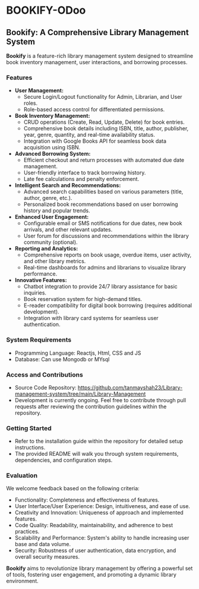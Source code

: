 # BOOKIFY-ODoo

## Bookify: A Comprehensive Library Management System

**Bookify** is a feature-rich library management system designed to streamline book inventory management, user interactions, and borrowing processes. 

### Features

* **User Management:**
    * Secure Login/Logout functionality for Admin, Librarian, and User roles.
    * Role-based access control for differentiated permissions.
* **Book Inventory Management:**
    * CRUD operations (Create, Read, Update, Delete) for book entries.
    * Comprehensive book details including ISBN, title, author, publisher, year, genre, quantity, and real-time availability status.
    * Integration with Google Books API for seamless book data acquisition using ISBN.
* **Advanced Borrowing System:**
    * Efficient checkout and return processes with automated due date management.
    * User-friendly interface to track borrowing history.
    * Late fee calculations and penalty enforcement.
* **Intelligent Search and Recommendations:**
    * Advanced search capabilities based on various parameters (title, author, genre, etc.).
    * Personalized book recommendations based on user borrowing history and popular trends.
* **Enhanced User Engagement:**
    * Configurable email or SMS notifications for due dates, new book arrivals, and other relevant updates.
    * User forum for discussions and recommendations within the library community (optional).
* **Reporting and Analytics:**
    * Comprehensive reports on book usage, overdue items, user activity, and other library metrics.
    * Real-time dashboards for admins and librarians to visualize library performance.
* **Innovative Features:**
    * Chatbot integration to provide 24/7 library assistance for basic inquiries.
    * Book reservation system for high-demand titles.
    * E-reader compatibility for digital book borrowing (requires additional development).
    * Integration with library card systems for seamless user authentication.

### System Requirements

* Programming Language: Reactjs, Html, CSS and JS 
* Database: Can use Mongodb or MYsql

### Access and Contributions

* Source Code Repository: https://github.com/tanmayshah23/Library-management-system/tree/main/Library-Management
* Development is currently ongoing. Feel free to contribute through pull requests after reviewing the contribution guidelines within the repository.

### Getting Started

* Refer to the installation guide within the repository for detailed setup instructions.
* The provided README will walk you through system requirements, dependencies, and configuration steps.

### Evaluation

We welcome feedback based on the following criteria:

* Functionality: Completeness and effectiveness of features.
* User Interface/User Experience: Design, intuitiveness, and ease of use.
* Creativity and Innovation: Uniqueness of approach and implemented features.
* Code Quality: Readability, maintainability, and adherence to best practices.
* Scalability and Performance: System's ability to handle increasing user base and data volume.
* Security: Robustness of user authentication, data encryption, and overall security measures.

**Bookify** aims to revolutionize library management by offering a powerful set of tools, fostering user engagement, and promoting a dynamic library environment.
